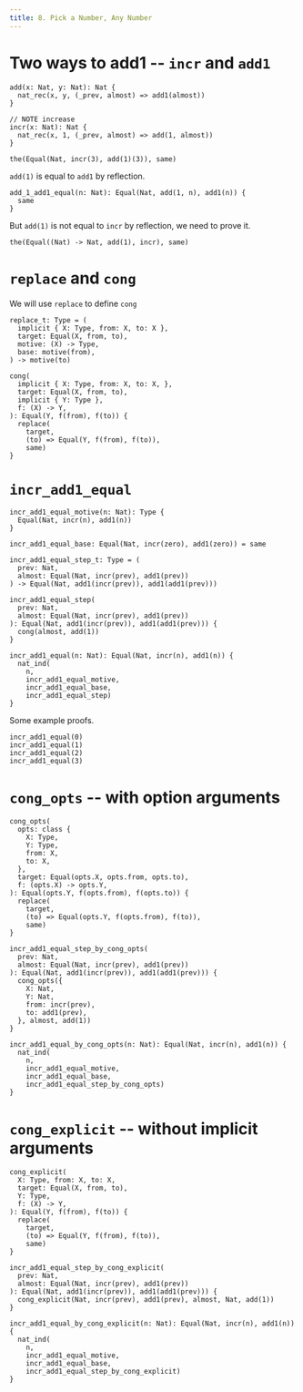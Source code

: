 ```yaml
---
title: 8. Pick a Number, Any Number
---
```


# Two ways to add1 -- `incr` and `add1`

``` cicada
add(x: Nat, y: Nat): Nat {
  nat_rec(x, y, (_prev, almost) => add1(almost))
}

// NOTE increase
incr(x: Nat): Nat {
  nat_rec(x, 1, (_prev, almost) => add(1, almost))
}

the(Equal(Nat, incr(3), add(1)(3)), same)
```

`add(1)` is equal to `add1` by reflection.

``` cicada
add_1_add1_equal(n: Nat): Equal(Nat, add(1, n), add1(n)) {
  same
}
```

But `add(1)` is not equal to `incr` by reflection, we need to prove it.

``` cicada counterexample
the(Equal((Nat) -> Nat, add(1), incr), same)
```

# `replace` and `cong`

We will use `replace` to define `cong`

``` cicada
replace_t: Type = (
  implicit { X: Type, from: X, to: X },
  target: Equal(X, from, to),
  motive: (X) -> Type,
  base: motive(from),
) -> motive(to)

cong(
  implicit { X: Type, from: X, to: X, },
  target: Equal(X, from, to),
  implicit { Y: Type },
  f: (X) -> Y,
): Equal(Y, f(from), f(to)) {
  replace(
    target,
    (to) => Equal(Y, f(from), f(to)),
    same)
}
```

# `incr_add1_equal`

``` cicada
incr_add1_equal_motive(n: Nat): Type {
  Equal(Nat, incr(n), add1(n))
}

incr_add1_equal_base: Equal(Nat, incr(zero), add1(zero)) = same

incr_add1_equal_step_t: Type = (
  prev: Nat,
  almost: Equal(Nat, incr(prev), add1(prev))
) -> Equal(Nat, add1(incr(prev)), add1(add1(prev)))

incr_add1_equal_step(
  prev: Nat,
  almost: Equal(Nat, incr(prev), add1(prev))
): Equal(Nat, add1(incr(prev)), add1(add1(prev))) {
  cong(almost, add(1))
}

incr_add1_equal(n: Nat): Equal(Nat, incr(n), add1(n)) {
  nat_ind(
    n,
    incr_add1_equal_motive,
    incr_add1_equal_base,
    incr_add1_equal_step)
}
```

Some example proofs.

``` cicada
incr_add1_equal(0)
incr_add1_equal(1)
incr_add1_equal(2)
incr_add1_equal(3)
```

# `cong_opts` -- with option arguments

``` cicada
cong_opts(
  opts: class {
    X: Type,
    Y: Type,
    from: X,
    to: X,
  },
  target: Equal(opts.X, opts.from, opts.to),
  f: (opts.X) -> opts.Y,
): Equal(opts.Y, f(opts.from), f(opts.to)) {
  replace(
    target,
    (to) => Equal(opts.Y, f(opts.from), f(to)),
    same)
}

incr_add1_equal_step_by_cong_opts(
  prev: Nat,
  almost: Equal(Nat, incr(prev), add1(prev))
): Equal(Nat, add1(incr(prev)), add1(add1(prev))) {
  cong_opts({
    X: Nat,
    Y: Nat,
    from: incr(prev),
    to: add1(prev),
  }, almost, add(1))
}

incr_add1_equal_by_cong_opts(n: Nat): Equal(Nat, incr(n), add1(n)) {
  nat_ind(
    n,
    incr_add1_equal_motive,
    incr_add1_equal_base,
    incr_add1_equal_step_by_cong_opts)
}
```

# `cong_explicit` -- without implicit arguments

``` cicada
cong_explicit(
  X: Type, from: X, to: X,
  target: Equal(X, from, to),
  Y: Type,
  f: (X) -> Y,
): Equal(Y, f(from), f(to)) {
  replace(
    target,
    (to) => Equal(Y, f(from), f(to)),
    same)
}

incr_add1_equal_step_by_cong_explicit(
  prev: Nat,
  almost: Equal(Nat, incr(prev), add1(prev))
): Equal(Nat, add1(incr(prev)), add1(add1(prev))) {
  cong_explicit(Nat, incr(prev), add1(prev), almost, Nat, add(1))
}

incr_add1_equal_by_cong_explicit(n: Nat): Equal(Nat, incr(n), add1(n)) {
  nat_ind(
    n,
    incr_add1_equal_motive,
    incr_add1_equal_base,
    incr_add1_equal_step_by_cong_explicit)
}
```
